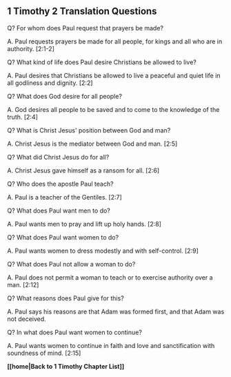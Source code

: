 ## 1 Timothy 2 Translation Questions ##

Q? For whom does Paul request that prayers be made?

A. Paul requests prayers be made for all people, for kings and all who are in authority. [2:1-2]

Q? What kind of life does Paul desire Christians be allowed to live?

A. Paul desires that Christians be allowed to live a peaceful and quiet life in all godliness and dignity. [2:2]

Q? What does God desire for all people?

A. God desires all people to be saved and to come to the knowledge of the truth. [2:4]

Q? What is Christ Jesus' position between God and man?

A. Christ Jesus is the mediator between God and man. [2:5]

Q? What did Christ Jesus do for all?

A. Christ Jesus gave himself as a ransom for all. [2:6]

Q? Who does the apostle Paul teach?

A. Paul is a teacher of the Gentiles. [2:7]

Q? What does Paul want men to do?

A. Paul wants men to pray and lift up holy hands. [2:8]

Q? What does Paul want women to do?

A. Paul wants women to dress modestly and with self-control. [2:9]

Q? What does Paul not allow a woman to do?

A. Paul does not permit a woman to teach or to exercise authority over a man. [2:12]

Q? What reasons does Paul give for this?

A. Paul says his reasons are that Adam was formed first, and that Adam was not deceived.

Q? In what does Paul want women to continue?

A. Paul wants women to continue in faith and love and sanctification with soundness of mind. [2:15]

__[[home|Back to 1 Timothy Chapter List]]__

